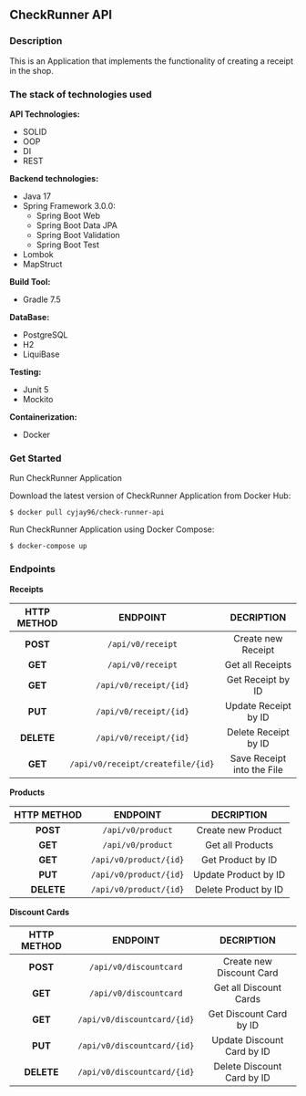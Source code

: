 ## **CheckRunner API**

### **Description**

This is an Application that implements the functionality of creating a receipt in the shop.

### **The stack of technologies used**
**API Technologies:**
- SOLID
- OOP
- DI
- REST

**Backend technologies:**
- Java 17
- Spring Framework 3.0.0:
  - Spring Boot Web
  - Spring Boot Data JPA
  - Spring Boot Validation
  - Spring Boot Test
- Lombok
- MapStruct

**Build Tool:**
- Gradle 7.5

**DataBase:**
- PostgreSQL
- H2
- LiquiBase

**Testing:**
- Junit 5
- Mockito

**Containerization:**
- Docker

### **Get Started**
Run CheckRunner Application

Download the latest version of CheckRunner Application from Docker Hub:

    $ docker pull cyjay96/check-runner-api

Run CheckRunner Application using Docker Compose:

    $ docker-compose up

### **Endpoints**

**Receipts**

| **HTTP METHOD** |            **ENDPOINT**            |       **DECRIPTION**       |
|:---------------:|:----------------------------------:|:--------------------------:|
|    **POST**     |         `/api/v0/receipt`          |     Create new Receipt     |
|     **GET**     |         `/api/v0/receipt`          |      Get all Receipts      |
|     **GET**     |       `/api/v0/receipt/{id}`       |     Get Receipt by ID      |
|     **PUT**     |       `/api/v0/receipt/{id}`       |    Update Receipt by ID    |
|   **DELETE**    |       `/api/v0/receipt/{id}`       |    Delete Receipt by ID    |
|     **GET**     | `/api/v0/receipt/createfile/{id} ` | Save Receipt into the File |

**Products**

| **HTTP METHOD** |            **ENDPOINT**            |    **DECRIPTION**    |
|:---------------:|:----------------------------------:|:--------------------:|
|    **POST**     |         `/api/v0/product`          |  Create new Product  |
|     **GET**     |         `/api/v0/product`          |   Get all Products   |
|     **GET**     |       `/api/v0/product/{id}`       |  Get Product by ID   |
|     **PUT**     |       `/api/v0/product/{id}`       | Update Product by ID |
|   **DELETE**    |       `/api/v0/product/{id}`       | Delete Product by ID |

**Discount Cards**

| **HTTP METHOD** |        **ENDPOINT**         |       **DECRIPTION**        |
|:---------------:|:---------------------------:|:---------------------------:|
|    **POST**     |   `/api/v0/discountcard`    |  Create new Discount Card   |
|     **GET**     |   `/api/v0/discountcard`    |   Get all Discount Cards    |
|     **GET**     | `/api/v0/discountcard/{id}` |   Get Discount Card by ID   |
|     **PUT**     | `/api/v0/discountcard/{id}` | Update Discount Card by ID  |
|   **DELETE**    | `/api/v0/discountcard/{id}` | Delete Discount Card by ID  |
